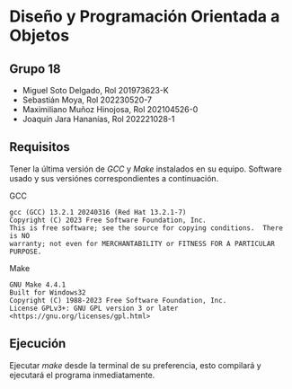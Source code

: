 # Diseño y Programación Orientada a Objetos

## Grupo 18
- Miguel Soto Delgado, Rol 201973623-K
- Sebastián Moya, Rol 202230520-7
- Maximiliano Muñoz Hinojosa, Rol 202104526-0
- Joaquín Jara Hananías, Rol 202221028-1

## Requisitos
Tener la última versión de _GCC_ y _Make_ instalados en su equipo. Software usado y sus versiónes correspondientes a continuación.

GCC
```
gcc (GCC) 13.2.1 20240316 (Red Hat 13.2.1-7)
Copyright (C) 2023 Free Software Foundation, Inc.
This is free software; see the source for copying conditions.  There is NO
warranty; not even for MERCHANTABILITY or FITNESS FOR A PARTICULAR PURPOSE.
```
Make
```
GNU Make 4.4.1
Built for Windows32
Copyright (C) 1988-2023 Free Software Foundation, Inc.
License GPLv3+: GNU GPL version 3 or later <https://gnu.org/licenses/gpl.html>
```

## Ejecución

Ejecutar _make_ desde la terminal de su preferencia, esto compilará y ejecutará el programa inmediatamente.
